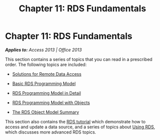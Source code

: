 ﻿---
title: 'Chapter 11: RDS Fundamentals'
TOCTitle: 'Chapter 11: RDS Fundamentals'
ms:assetid: 28b507c2-c184-18c1-aa45-b6900cf226a3
ms:mtpsurl: https://msdn.microsoft.com/en-us/library/JJ249044(v=office.15)
ms:contentKeyID: 48543865
ms.date: 09/18/2015
mtps_version: v=office.15
---

# Chapter 11: RDS Fundamentals


_**Applies to:** Access 2013 | Office 2013_

This section contains a series of topics that you can read in a prescribed order. The following topics are included:

  - [Solutions for Remote Data Access](solutions-for-remote-data-access.md)

  - [Basic RDS Programming Model](basic-rds-programming-model.md)

  - [RDS Programming Model in Detail](rds-programming-model-in-detail.md)

  - [RDS Programming Model with Objects](rds-programming-model-with-objects.md)

  - [The RDS Object Model Summary](rds-object-model-summary.md)

This section also contains the [RDS tutorial](chapter-12-rds-tutorial.md) which demonstrate how to access and update a data source, and a series of topics about [Using RDS](chapter-13-rds-usage-and-security.md), which discusses more advanced RDS topics.

